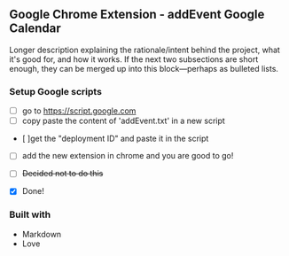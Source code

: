 ## Google Chrome Extension - addEvent Google Calendar

Longer description explaining the rationale/intent behind the project, what it's good for, and how it works. If the next two subsections are short enough, they can be merged up into this block—perhaps as bulleted lists.

### Setup Google scripts

- [ ] go to https://script.google.com
- [ ] copy paste the content of 'addEvent.txt' in a new script
- [ ]get the "deployment ID" and paste it in the script
- [ ] add the new extension in chrome and you are good to go!
- [ ] ~~Decided not to do this~~
- [x] Done!


### Built with

- Markdown
- Love